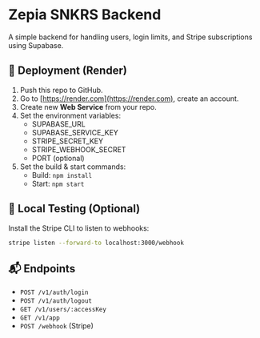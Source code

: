 # Zepia SNKRS Backend

A simple backend for handling users, login limits, and Stripe subscriptions using Supabase.

## 🚀 Deployment (Render)
1. Push this repo to GitHub.
2. Go to [https://render.com](https://render.com), create an account.
3. Create new **Web Service** from your repo.
4. Set the environment variables:
   - SUPABASE_URL
   - SUPABASE_SERVICE_KEY
   - STRIPE_SECRET_KEY
   - STRIPE_WEBHOOK_SECRET
   - PORT (optional)
5. Set the build & start commands:
   - Build: `npm install`
   - Start: `npm start`

## 🧪 Local Testing (Optional)
Install the Stripe CLI to listen to webhooks:
```bash
stripe listen --forward-to localhost:3000/webhook
```

## 📬 Endpoints
- `POST /v1/auth/login`
- `POST /v1/auth/logout`
- `GET /v1/users/:accessKey`
- `GET /v1/app`
- `POST /webhook` (Stripe)
